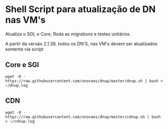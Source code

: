 # Shell Script para atualização de DN nas VM's 

Atualiza o SGI, o Core, Roda as migrations e testes unitários. 

A partir da versão 2.1.39, todos os DN'S, nas VM's devem ser atualizados somente via script

## Core e SGI 
    wget -O - https://raw.githubusercontent.com/onovaes/dnup/master/dnup.sh | bash > ~/dnup.log


## CDN
    wget -O - https://raw.githubusercontent.com/onovaes/dnup/master/cdnup.sh | bash > ~/cdnup.log

